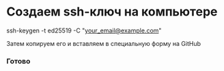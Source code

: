 # Создаем ssh-ключ на компьютере
ssh-keygen -t ed25519 -C "your_email@example.com"

Затем копируем его и вставляем в специальную форму на GitHub

### Готово